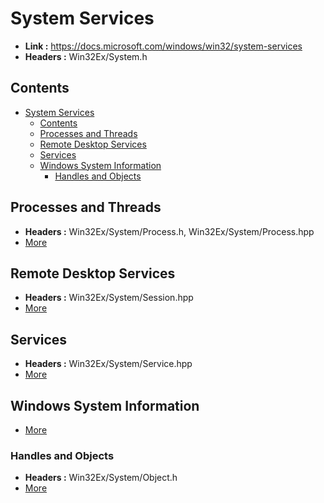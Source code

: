 # System Services

- **Link :** <https://docs.microsoft.com/windows/win32/system-services>
- **Headers :** Win32Ex/System.h

## Contents

- [System Services](#system-services)
  - [Contents](#contents)
  - [Processes and Threads](#processes-and-threads)
  - [Remote Desktop Services](#remote-desktop-services)
  - [Services](#services)
  - [Windows System Information](#windows-system-information)
    - [Handles and Objects](#handles-and-objects)

## Processes and Threads

- **Headers :** Win32Ex/System/Process.h, Win32Ex/System/Process.hpp
- [More](procthread.md)

## Remote Desktop Services

- **Headers :** Win32Ex/System/Session.hpp
- [More](termserv.md)

## Services

- **Headers :** Win32Ex/System/Service.hpp
- [More](services.md)

## Windows System Information

- [More](sysinfo.md)

### Handles and Objects

- **Headers :** Win32Ex/System/Object.h
- [More](sysinfo/handles-and-objects.md)
